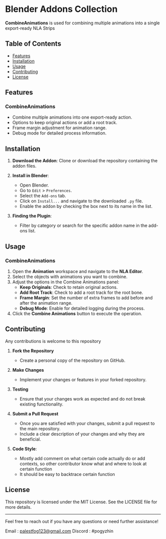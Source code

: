# Blender Addons Collection

**CombineAnimations** is used for combining multiple animations into a single export-ready NLA Strips

## Table of Contents

- [Features](#features)
- [Installation](#installation)
- [Usage](#usage)
- [Contributing](#contributing)
- [License](#license)

## Features

### CombineAnimations
- Combine multiple animations into one export-ready action.
- Options to keep original actions or add a root track.
- Frame margin adjustment for animation range.
- Debug mode for detailed process information.

## Installation

1. **Download the Addon**: Clone or download the repository containing the addon files.

2. **Install in Blender**:
   - Open Blender.
   - Go to `Edit` > `Preferences`.
   - Select the `Add-ons` tab.
   - Click on `Install...` and navigate to the downloaded `.py` file.
   - Enable the addon by checking the box next to its name in the list.

3. **Finding the Plugin**:
   - Filter by category or search for the specific addon name in the add-ons list.

## Usage

### CombineAnimations
1. Open the **Animation** workspace and navigate to the **NLA Editor**.
2. Select the objects with animations you want to combine.
3. Adjust the options in the Combine Animations panel:
   - **Keep Originals**: Check to retain original actions.
   - **Add Root Track**: Check to add a root track for the root bone.
   - **Frame Margin**: Set the number of extra frames to add before and after the animation range.
   - **Debug Mode**: Enable for detailed logging during the process.
4. Click the **Combine Animations** button to execute the operation.

## Contributing

Any contributions is welcome to this repository

1. **Fork the Repository**
   - Create a personal copy of the repository on GitHub.

3. **Make Changes**
   - Implement your changes or features in your forked repository.

4. **Testing**
   - Ensure that your changes work as expected and do not break existing functionality.

5. **Submit a Pull Request**
   - Once you are satisfied with your changes, submit a pull request to the main repository.
   - Include a clear description of your changes and why they are beneficial.

7. **Code Style**:
   - Mostly add comment on what certain code actually do or add contexts, so other contributor know what and where to look at certain function
   - It should be easy to backtrace certain function
  

## License

This repository is licensed under the MIT License. See the LICENSE file for more details.

---

Feel free to reach out if you have any questions or need further assistance!

Email   :  palestfog123@gmail.com
Discord :  #pogyzhin
